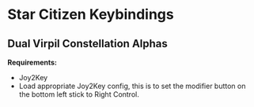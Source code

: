 # Star Citizen Keybindings
## Dual Virpil Constellation Alphas

**Requirements:**
* Joy2Key
* Load appropriate Joy2Key config, this is to set the modifier button on the bottom left stick to Right Control.